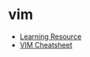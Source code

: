 # vim

- [Learning Resource](/programming/applications/vim/learning-resource.md)
- [VIM Cheatsheet](/programming/applications/vim/vim-cheatsheet.md)
